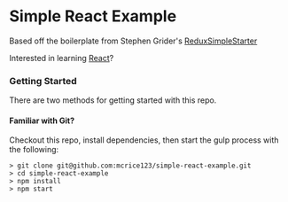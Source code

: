 # Simple React Example

Based off the boilerplate from Stephen Grider's [ReduxSimpleStarter](https://github.com/StephenGrider/ReduxSimpleStarter)

Interested in learning [React](https://www.udemy.com/react-redux/)?

### Getting Started

There are two methods for getting started with this repo.

#### Familiar with Git?
Checkout this repo, install dependencies, then start the gulp process with the following:

```
> git clone git@github.com:mcrice123/simple-react-example.git
> cd simple-react-example
> npm install
> npm start
```
